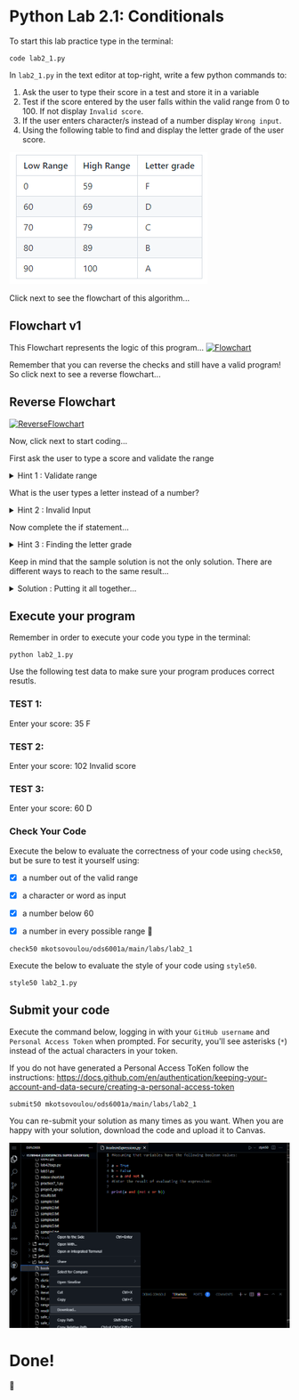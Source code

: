 # Python Lab 2.1: Conditionals 
To start this lab practice type in the terminal: 
```
code lab2_1.py
```

In `lab2_1.py` in the text editor at top-right, write a few python commands to:

1. Ask the user to type their score in a test and store it in a variable
2. Test if the score entered by the user falls within the valid range from 0 to 100. If not display `Invalid score`.
3. If the user enters character/s instead of a number display `Wrong input`.
4. Using the following table to find and display the letter grade of the user score.

![Image of ranges](ranges.png)

Click next to see the flowchart of this algorithm...


## Flowchart v1 
This Flowchart represents the logic of this program... 
[![Flowchart](https://mermaid.ink/img/pako:eNpd0l1vgjAUBuC_0pzdzEQTdrMPZkzkSwiiF3ql5aKBMkmAulK2LMT_vgLaULiBc_r2OSVpCwlLKZiQFew3uRAu0NHBFZLP-vlcC9mIZ2ixWCHrjMGtBOXokDBOMcRDzJKr6Mgb2qfsFkPdraMlMhDjqC9WL4aB4TZssLUNrmSfvhsmPoPqhxR5OvBDSw1x--xpBHikqAfBax8DXw10n-FpMzZqhjdxN2PX011fuW_K9TU3UK4zcYOx6-tuqNx35Yaau1WuPXG3YzfU3Ui5H8qNNHenXGviRjq1V8H1JLgbH2A_Lk7ddWHXeNaXuOpeMIeS8pLkqbxhbdfBIC60lLfHlJ8pzUhTCAy4usloc02JoG6aC8bBzLrTzIE0gh3-qgRMIX_jEXJy8sVJeU_d_gExhcnT)](https://mermaid.live/edit#pako:eNpd0l1vgjAUBuC_0pzdzEQTdrMPZkzkSwiiF3ql5aKBMkmAulK2LMT_vgLaULiBc_r2OSVpCwlLKZiQFew3uRAu0NHBFZLP-vlcC9mIZ2ixWCHrjMGtBOXokDBOMcRDzJKr6Mgb2qfsFkPdraMlMhDjqC9WL4aB4TZssLUNrmSfvhsmPoPqhxR5OvBDSw1x--xpBHikqAfBax8DXw10n-FpMzZqhjdxN2PX011fuW_K9TU3UK4zcYOx6-tuqNx35Yaau1WuPXG3YzfU3Ui5H8qNNHenXGviRjq1V8H1JLgbH2A_Lk7ddWHXeNaXuOpeMIeS8pLkqbxhbdfBIC60lLfHlJ8pzUhTCAy4usloc02JoG6aC8bBzLrTzIE0gh3-qgRMIX_jEXJy8sVJeU_d_gExhcnT)


Remember that you can reverse the checks and still have a valid program!
So click next to see a reverse flowchart...



## Reverse Flowchart

[![ReverseFlowchart](https://mermaid.ink/img/pako:eNpd0s9vgjAUB_B_pXm7zEQTd9gvXEgEQQiiBz1pOTRQJglQV8qWhfC_r4BrKFzgvX77eSVpAzFLKBiQ5uwnvhIu0GmDSySf9eOlErIRzdBiYSLrgsEpBeXoGDNOMURDzJKr6MRr2qfsBkPVraMPtESMo74wn5ZLDO2wwdY2OJJ9-KqZWPnlN8mzZOCHlhri9NnzCHBJXg2C2wwDTfT2ju4zXG3GVs1YT9zt2HV111Puq3I9zfWVa01cf-x6uhso90W5gebulGtP3N3YDXQ3VO6zckPN3St3M3FDnTqooDsJ7scHOIyLc3dd2C2a9SUuuxfMoaC8IFkib1jTdTCIKy3k7THkZ0JTUucCAy5bGa1vCRHUSTLBOBhpd5o5kFqw428ZgyHkb_yHNhn55KS4p9o_Z9TJ-w)](https://mermaid.live/edit#pako:eNpd0s9vgjAUB_B_pXm7zEQTd9gvXEgEQQiiBz1pOTRQJglQV8qWhfC_r4BrKFzgvX77eSVpAzFLKBiQ5uwnvhIu0GmDSySf9eOlErIRzdBiYSLrgsEpBeXoGDNOMURDzJKr6MRr2qfsBkPVraMPtESMo74wn5ZLDO2wwdY2OJJ9-KqZWPnlN8mzZOCHlhri9NnzCHBJXg2C2wwDTfT2ju4zXG3GVs1YT9zt2HV111Puq3I9zfWVa01cf-x6uhso90W5gebulGtP3N3YDXQ3VO6zckPN3St3M3FDnTqooDsJ7scHOIyLc3dd2C2a9SUuuxfMoaC8IFkib1jTdTCIKy3k7THkZ0JTUucCAy5bGa1vCRHUSTLBOBhpd5o5kFqw428ZgyHkb_yHNhn55KS4p9o_Z9TJ-w)


Now, click next to start coding...



First ask the user to type a score
and validate the range

<details> 
<summary>
Hint 1 : Validate range  
</summary>


```
if score < 0 or score > 100 :
    print('Invalid score')`
```
</details>

What is the user types a letter instead of a number? 

<details> 
<summary>
Hint 2 : Invalid Input  
</summary>

use a try/except block after reading the score 
which will include the conversion to a floating point number...
and exit the program if the input is invalid.

```
try:
    score = float(score)
except:
    print('Wrong input')
    quit()
```

</details>

Now complete the if statement...

<details> 
<summary>
Hint 3 : Finding the letter grade 
</summary>


```
if score < 0 or score > 100:
    print('Invalid score')
elif score < 60: 
    print('F')
elif score < 70:
    print('D')
elif score < 80:
    print('C')
elif score < 90:
    print('B')
else:
    print('A')

```

</details>




Keep in mind that the sample solution is not the only solution. 
There are different ways to reach to the same result...


<details> 
<summary>
Solution : Putting it all together...
</summary>

```
try:
    score = float(score)
except:
    print('Wrong input')
    quit()

if score < 0 or score > 100:
    print('Invalid score')
elif score < 60: 
    print('F')
elif score < 70:
    print('D')
elif score < 80:
    print('C')
elif score < 90:
    print('B')
else:
    print('A')
```

</details>


## Execute your program 

Remember in order to execute your code you type in the terminal:
```
python lab2_1.py
```

Use the following test data to make sure your program produces correct resutls.

### TEST 1:

Enter your score: 35
F

### TEST 2:

Enter your score: 102
Invalid score

### TEST 3:

Enter your score: 60
D


### Check Your Code

Execute the below to evaluate the correctness of your code using `check50`, but be sure to test it yourself using:


- [x] a number out of the valid range
- [x] a character or word as input
- [x] a number below 60
- [x] a number in every possible range :tada:


```
check50 mkotsovoulou/ods6001a/main/labs/lab2_1
```

Execute the below to evaluate the style of your code using `style50`.

```
style50 lab2_1.py
```



## Submit your code

Execute the command below, logging in with your `GitHub username` and `Personal Access Token` when prompted. For security, you'll see asterisks (`*`) instead of the actual characters in your token. 

If you do not have generated a Personal Access ToKen follow the instructions: 
https://docs.github.com/en/authentication/keeping-your-account-and-data-secure/creating-a-personal-access-token

```
submit50 mkotsovoulou/ods6001a/main/labs/lab2_1
```

You can re-submit your solution as many times as you want.
When you are happy with your solution, download the code and upload it to Canvas.

![Image of download](download.png)

# Done!
:tada:
